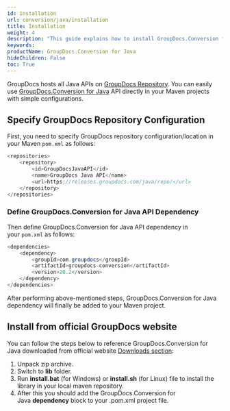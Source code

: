 ```yaml
---
id: installation
url: conversion/java/installation
title: Installation
weight: 4
description: "This guide explains how to install GroupDocs.Conversion for Java to your environment"
keywords:
productName: GroupDocs.Conversion for Java
hideChildren: False
toc: True
---
```

GroupDocs hosts all Java APIs on [GroupDocs Repository](https://releases.groupdocs.com/java/repo/com/). You can easily use [GroupDocs.Conversion for Java](https://releases.groupdocs.com/java/repo/com/groupdocs/groupdocs-conversion) API directly in your Maven projects with simple configurations.

## Specify GroupDocs Repository Configuration

First, you need to specify GroupDocs repository configuration/location in your Maven `pom.xml` as follows:

```java
<repositories>
	<repository>
		<id>GroupDocsJavaAPI</id>
		<name>GroupDocs Java API</name>
		<url>https://releases.groupdocs.com/java/repo/</url>
	</repository>
</repositories>
```

### Define GroupDocs.Conversion for Java API Dependency

Then define GroupDocs.Conversion for Java API dependency in your `pom.xml` as follows:

```java
<dependencies>
    <dependency>
        <groupId>com.groupdocs</groupId>
        <artifactId>groupdocs-conversion</artifactId>
        <version>20.2</version>
    </dependency>
</dependencies>
```

After performing above-mentioned steps, GroupDocs.Conversion for Java dependency will finally be added to your Maven project.

## Install from official GroupDocs website

You can follow the steps below to reference GroupDocs.Conversion for Java downloaded from official website [Downloads section](https://releases.groupdocs.com/conversion/java/):

1. Unpack zip archive.
2. Switch to **lib** folder.
3. Run **install.bat** (for Windows) or **install.sh** (for Linux) file to install the library in your local maven repository.
4. After this you should add the GroupDocs.Conversion for Java **dependency** block to your .pom.xml project file.
